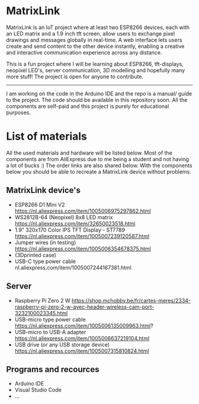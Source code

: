 # MatrixLink
 MatrixLink is an IoT project where at least two ESP8266 devices, each with an LED matrix and a 1.9 inch tft screen, allow users to exchange pixel drawings and messages globally in real-time. A web interface lets users create and send content to the other device instantly, enabling a creative and interactive communication experience across any distance.


This is a fun project where I will be learning about ESP8266, tft-displays, neopixel LED's, server communication, 3D modelling and hopefully many more stuff!
The project is open for anyone to contribute.




------------------------------------------------------------------------------------------------------------

I am working on the code in the Arduino IDE and the repo is a manual/ guide to the project.
The code should be available in this repository soon.
All the components are self-paid and this project is purely for educational purposes.



# List of materials
All the used materials and hardware will be listed below. Most of the components are from AliExpress due to me being a student and not having a lot of bucks :)
The order links are also shared below. With the components below you should be able to recreate a MatrixLink device without problems.

## MatrixLink device's
- ESP8266 D1 Mini V2  https://nl.aliexpress.com/item/1005006975297862.html
- WS2812B-64 (Neopixel) 8x8 LED matrix  https://nl.aliexpress.com/item/32650023518.html
- 1.9" 320x170 Color IPS TFT Display - ST7789  https://nl.aliexpress.com/item/1005007239120587.html
- Jumper wires (in testing)  https://nl.aliexpress.com/item/1005006354678375.html
-  (3Dprinted case)
-  USB-C type power cable nl.aliexpress.com/item/1005007244167381.html


## Server
- Raspberry Pi Zero 2 W  https://shop.mchobby.be/fr/cartes-meres/2334-raspberry-pi-zero-2-w-avec-header-wireless-cam-port-3232100023345.html
- USB-micro type power cable  https://nl.aliexpress.com/item/1005006135009963.html?
- USB-micro to USB-A adapter  https://nl.aliexpress.com/item/1005006637219104.html
- USB drive (or any USB storage device) https://nl.aliexpress.com/item/1005007315810824.html


## Programs and recources
- Arduino IDE
- Visual Studio Code
- ...
  
